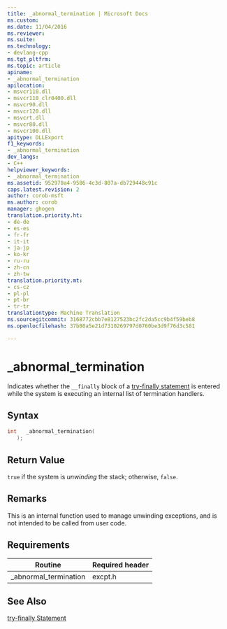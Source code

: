 ```yaml
---
title: _abnormal_termination | Microsoft Docs
ms.custom: 
ms.date: 11/04/2016
ms.reviewer: 
ms.suite: 
ms.technology:
- devlang-cpp
ms.tgt_pltfrm: 
ms.topic: article
apiname:
- _abnormal_termination
apilocation:
- msvcr110.dll
- msvcr110_clr0400.dll
- msvcr90.dll
- msvcr120.dll
- msvcrt.dll
- msvcr80.dll
- msvcr100.dll
apitype: DLLExport
f1_keywords:
- _abnormal_termination
dev_langs:
- C++
helpviewer_keywords:
- _abnormal_termination
ms.assetid: 952970a4-9586-4c3d-807a-db729448c91c
caps.latest.revision: 2
author: corob-msft
ms.author: corob
manager: ghogen
translation.priority.ht:
- de-de
- es-es
- fr-fr
- it-it
- ja-jp
- ko-kr
- ru-ru
- zh-cn
- zh-tw
translation.priority.mt:
- cs-cz
- pl-pl
- pt-br
- tr-tr
translationtype: Machine Translation
ms.sourcegitcommit: 3168772cbb7e8127523bc2fc2da5cc9b4f59beb8
ms.openlocfilehash: 37b80a5e21d7310269797d0760be3d9f76d3c581

---
```

# _abnormal_termination
Indicates whether the `__finally` block of a [try-finally statement](../cpp/try-finally-statement.md) is entered while the system is executing an internal list of termination handlers.  
  
## Syntax  
  
```cpp  
int   _abnormal_termination(  
   );  
```  
  
## Return Value  
 `true` if the system is *unwinding* the stack; otherwise, `false`.  
  
## Remarks  
 This is an internal function used to manage unwinding exceptions, and is not intended to be called from user code.  
  
## Requirements  
  
|Routine|Required header|  
|-------------|---------------------|  
|_abnormal_termination|excpt.h|  
  
## See Also  
 [try-finally Statement](../cpp/try-finally-statement.md)


<!--HONumber=Jan17_HO2-->


